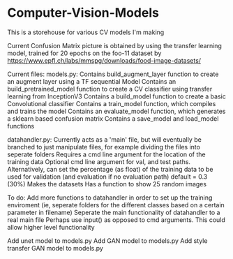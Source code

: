 # Computer-Vision-Models
This is a storehouse for various CV models I'm making

Current Confusion Matrix picture is obtained by using the transfer learning model, trained for 20 epochs on the foo-11 dataset by
https://www.epfl.ch/labs/mmspg/downloads/food-image-datasets/

Current files:
models.py:
  Contains build_augment_layer function to create an augment layer using a TF sequential Model
  Contains an build_pretrained_model function to create a CV classifier using transfer learning from InceptionV3
  Contains a build_model function to create a basic Convolutional classifier
  Contains a train_model function, which compiles and trains the model
  Contains an evaluate_model function, which generates a sklearn based confusion matrix
  Contains a save_model and load_model functions
  
datahandler.py:
  Currently acts as a 'main' file, but will eventually be branched to just manipulate files, for example dividing the files into seperate folders
  Requires a cmd line argument for the location of the training data
  Optional cmd line argument for val, and test paths. Alternatively, can set the percentage (as float) of the training data to be used for validation (and evaluation if no evaluation path) default = 0.3 (30%)
  Makes the datasets
  Has a function to show 25 random images
  
To do:
  Add more functions to datahandler in order to set up the training enviroment (ie, seperate folders for the different classes based on a certain parameter in filename)
  Seperate the main functionality of datahandler to a real main file
  Perhaps use input() as opposed to cmd arguments. This could allow higher level functionality
  
  Add unet model to models.py
  Add GAN model to models.py
  Add style transfer GAN model to models.py

